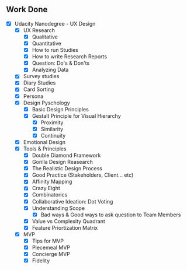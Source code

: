 ## Work Done
- [x] Udacity Nanodegree - UX Design
  - [x] UX Research
    - [x] Qualitative
    - [x] Quantitative
    - [x] How to run Studies
    - [x] How to write Research Reports
    - [x] Question: Do's & Don'ts
    - [x] Analyzing Data
  - [x] Survey studies
  - [x] Diary Studies
  - [x] Card Sorting
  - [x] Persona
  - [x] Design Pyschology
    - [x] Basic Design Principles
    - [x] Gestalt Principle for Visual Hierarchy
      - [x] Proximity
      - [x] Similarity
      - [x] Continuity
  - [x] Emotional Design
  - [x] Tools & Principles
    - [x] Double Diamond Framework
    - [x] Gorilla Design Reasearch
    - [x] The Realistic Design Process
    - [x] Good Practice (Stakeholders, Client... etc)
    - [x] Affinity Mapping
    - [x] Crazy Eight
    - [x] Combinatorics
    - [x] Collaborative Ideation: Dot Voting
    - [x] Understanding Scope
      - [x] Bad ways & Good ways to ask question to Team Members
    - [x] Value vs Complexity Quadrant
    - [x] Feature Priortization Matrix
  - [x] MVP
    - [x] Tips for MVP
    - [x] Piecemeal MVP
    - [x] Concierge MVP
    - [x] Fidelity
